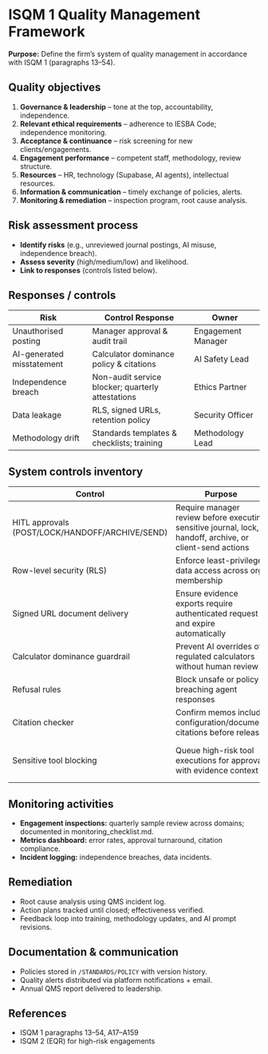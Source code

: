 # ISQM 1 Quality Management Framework

**Purpose:** Define the firm’s system of quality management in accordance with ISQM 1 (paragraphs 13–54).

## Quality objectives
1. **Governance & leadership** – tone at the top, accountability, independence.
2. **Relevant ethical requirements** – adherence to IESBA Code; independence monitoring.
3. **Acceptance & continuance** – risk screening for new clients/engagements.
4. **Engagement performance** – competent staff, methodology, review structure.
5. **Resources** – HR, technology (Supabase, AI agents), intellectual resources.
6. **Information & communication** – timely exchange of policies, alerts.
7. **Monitoring & remediation** – inspection program, root cause analysis.

## Risk assessment process
- **Identify risks** (e.g., unreviewed journal postings, AI misuse, independence breach).
- **Assess severity** (high/medium/low) and likelihood.
- **Link to responses** (controls listed below).

## Responses / controls
| Risk | Control Response | Owner |
| --- | --- | --- |
| Unauthorised posting | Manager approval & audit trail | Engagement Manager |
| AI-generated misstatement | Calculator dominance policy & citations | AI Safety Lead |
| Independence breach | Non-audit service blocker; quarterly attestations | Ethics Partner |
| Data leakage | RLS, signed URLs, retention policy | Security Officer |
| Methodology drift | Standards templates & checklists; training | Methodology Lead |

## System controls inventory
| Control | Purpose | Frequency | Owner | Evidence |
| --- | --- | --- | --- | --- |
| HITL approvals (POST/LOCK/HANDOFF/ARCHIVE/SEND) | Require manager review before executing sensitive journal, lock, handoff, archive, or client-send actions | Per sensitive tool invocation | Operations Director | services/rag/index.ts (`approval_queue`), src/pages/approvals.tsx |
| Row-level security (RLS) | Enforce least-privilege data access across org membership | Continuous (database policy) | Security Lead | supabase/rls/agents_001.sql, STANDARDS/POLICY/data_privacy_and_RLS.md |
| Signed URL document delivery | Ensure evidence exports require authenticated request and expire automatically | Per document download | Security Lead | services/rag/index.ts (`ensureDocumentsBucket`), src/pages/documents.tsx |
| Calculator dominance guardrail | Prevent AI overrides of regulated calculators without human review | At every memo/tool call | AI Safety Lead | STANDARDS/POLICY/calculator_dominance.md, lib/agents/runtime.ts |
| Refusal rules | Block unsafe or policy-breaching agent responses | At inference runtime | AI Safety Lead | lib/agents/runtime.ts (`validateNarrativeCitations`, refusal branches) |
| Citation checker | Confirm memos include configuration/document citations before release | At memo generation | Technical Reviewer | lib/agents/runtime.ts (`collectMemoCitations`), Telemetry groundedness metrics |
| Sensitive tool blocking | Queue high-risk tool executions for approval with evidence context | Per sensitive tool request | Ops Lead | services/rag/index.ts (`results.push({ status: 'BLOCKED' })`), approval_queue records |

## Monitoring activities
- **Engagement inspections:** quarterly sample review across domains; documented in monitoring_checklist.md.
- **Metrics dashboard:** error rates, approval turnaround, citation compliance.
- **Incident logging:** independence breaches, data incidents.

## Remediation
- Root cause analysis using QMS incident log.
- Action plans tracked until closed; effectiveness verified.
- Feedback loop into training, methodology updates, and AI prompt revisions.

## Documentation & communication
- Policies stored in `/STANDARDS/POLICY` with version history.
- Quality alerts distributed via platform notifications + email.
- Annual QMS report delivered to leadership.

## References
- ISQM 1 paragraphs 13–54, A17–A159
- ISQM 2 (EQR) for high-risk engagements
